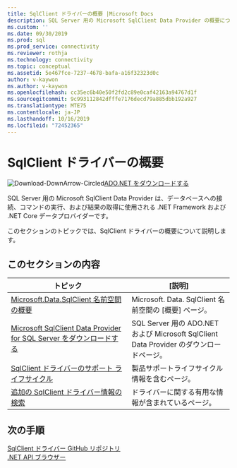 ```yaml
---
title: SqlClient ドライバーの概要 |Microsoft Docs
description: SQL Server 用の Microsoft SqlClient Data Provider の概要について説明します。
ms.custom: ''
ms.date: 09/30/2019
ms.prod: sql
ms.prod_service: connectivity
ms.reviewer: rothja
ms.technology: connectivity
ms.topic: conceptual
ms.assetid: 5e467fce-7237-4678-bafa-a16f32323d0c
author: v-kaywon
ms.author: v-kaywon
ms.openlocfilehash: cc35ec6b40e50f2fd2c89e0caf42163a94767d1f
ms.sourcegitcommit: 9c993112842dfffe7176decd79a885dbb192a927
ms.translationtype: MTE75
ms.contentlocale: ja-JP
ms.lasthandoff: 10/16/2019
ms.locfileid: "72452365"
---
```

# <a name="overview-of-the-sqlclient-driver"></a>SqlClient ドライバーの概要

![Download-DownArrow-Circled](../../ssdt/media/download.png)[ADO.NET をダウンロードする](../sql-connection-libraries.md#anchor-20-drivers-relational-access)

 SQL Server 用の Microsoft SqlClient Data Provider は、データベースへの接続、コマンドの実行、および結果の取得に使用される .NET Framework および .NET Core データプロバイダーです。  
  
 このセクションのトピックでは、SqlClient ドライバーの概要について説明します。
  
## <a name="in-this-section"></a>このセクションの内容  
  
|トピック|[説明]|  
|-----------|-----------------|  
|[Microsoft.Data.SqlClient 名前空間の概要](introduction-microsoft-data-sqlclient-namespace.md)|Microsoft. Data. SqlClient 名前空間の [概要] ページ。|  
|[Microsoft SqlClient Data Provider for SQL Server をダウンロードする](download-microsoft-sqlclient-data-provider.md)|SQL Server 用の ADO.NET および Microsoft SqlClient Data Provider のダウンロードページ。|  
|[SqlClient ドライバーのサポート ライフサイクル](sqlclient-driver-support-lifecycle.md)|製品サポートライフサイクル情報を含むページ。|  
|[追加の SqlClient ドライバー情報の検索](find-additional-sqlclient-driver-information.md)|ドライバーに関する有用な情報が含まれているページ。|  

## <a name="next-steps"></a>次の手順
 [SqlClient ドライバー GitHub リポジトリ](https://github.com/dotnet/SqlClient)  
 [.NET API ブラウザー](https://docs.microsoft.com/dotnet/api/)